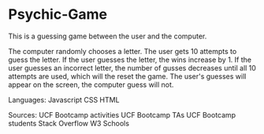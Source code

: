 # Psychic-Game

This is a guessing game between the user and the computer.

The computer randomly chooses a letter.
The user gets 10 attempts to guess the letter.
If the user guesses the letter, the wins increase by 1.
If the user guesses an incorrect letter, the number of gusses decreases until all 10 attempts are used, which will the reset the game.
The user's guesses will appear on the screen, the computer guess will not.


Languages:
Javascript
CSS
HTML

Sources:
UCF Bootcamp activities 
UCF Bootcamp TAs
UCF Bootcamp students
Stack Overflow
W3 Schools
